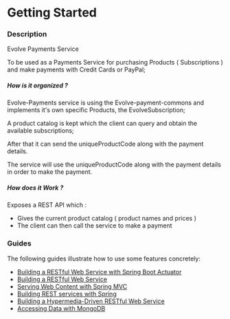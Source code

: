 # Getting Started

### Description

Evolve Payments Service

To be used as a Payments Service for purchasing Products ( Subscriptions ) and make payments 
with Credit Cards or PayPal;

##### How is it organized ?

Evolve-Payments service is using the Evolve-payment-commons and implements it's own specific Products,
the EvolveSubscription;

A product catalog is kept which the client can query and obtain the available subscriptions;

After that it can send the uniqueProductCode along with the payment details.

The service will use the uniqueProductCode along with the payment details in order to make the payment.

##### How does it Work ?

Exposes a REST API which :

- Gives the current product catalog ( product names and prices )
- The client can then call the service to make a payment


### Guides
The following guides illustrate how to use some features concretely:

* [Building a RESTful Web Service with Spring Boot Actuator](https://spring.io/guides/gs/actuator-service/)
* [Building a RESTful Web Service](https://spring.io/guides/gs/rest-service/)
* [Serving Web Content with Spring MVC](https://spring.io/guides/gs/serving-web-content/)
* [Building REST services with Spring](https://spring.io/guides/tutorials/bookmarks/)
* [Building a Hypermedia-Driven RESTful Web Service](https://spring.io/guides/gs/rest-hateoas/)
* [Accessing Data with MongoDB](https://spring.io/guides/gs/accessing-data-mongodb/)

